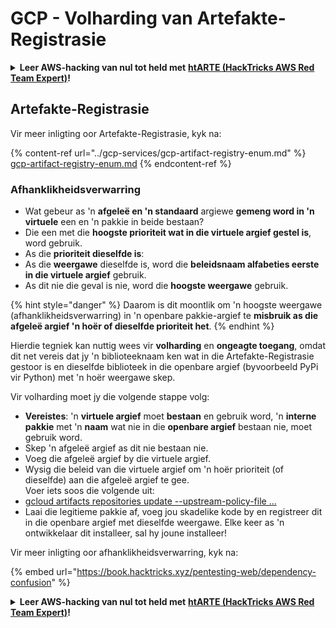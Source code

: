 # GCP - Volharding van Artefakte-Registrasie

<details>

<summary><strong>Leer AWS-hacking van nul tot held met</strong> <a href="https://training.hacktricks.xyz/courses/arte"><strong>htARTE (HackTricks AWS Red Team Expert)</strong></a><strong>!</strong></summary>

Ander maniere om HackTricks te ondersteun:

* As jy wil sien dat jou **maatskappy geadverteer word in HackTricks** of **HackTricks aflaai in PDF-formaat**, kyk na die [**SUBSKRIPSIEPLANNE**](https://github.com/sponsors/carlospolop)!
* Kry die [**amptelike PEASS & HackTricks-uitrusting**](https://peass.creator-spring.com)
* Ontdek [**Die PEASS Familie**](https://opensea.io/collection/the-peass-family), ons versameling eksklusiewe [**NFT's**](https://opensea.io/collection/the-peass-family)
* **Sluit aan by die** 💬 [**Discord-groep**](https://discord.gg/hRep4RUj7f) of die [**telegram-groep**](https://t.me/peass) of **volg** ons op **Twitter** 🐦 [**@hacktricks_live**](https://twitter.com/hacktricks_live)**.**
* **Deel jou hacktruuks deur PR's in te dien by die** [**HackTricks**](https://github.com/carlospolop/hacktricks) en [**HackTricks Cloud**](https://github.com/carlospolop/hacktricks-cloud) GitHub-opslagplekke.

</details>

## Artefakte-Registrasie

Vir meer inligting oor Artefakte-Registrasie, kyk na:

{% content-ref url="../gcp-services/gcp-artifact-registry-enum.md" %}
[gcp-artifact-registry-enum.md](../gcp-services/gcp-artifact-registry-enum.md)
{% endcontent-ref %}

### Afhanklikheidsverwarring

* Wat gebeur as 'n **afgeleë en 'n standaard** argiewe **gemeng word in 'n virtuele** een en 'n pakkie in beide bestaan?
* Die een met die **hoogste prioriteit wat in die virtuele argief gestel is**, word gebruik.
* As die **prioriteit dieselfde is**:
* As die **weergawe** dieselfde is, word die **beleidsnaam alfabeties eerste in die virtuele argief** gebruik.
* As dit nie die geval is nie, word die **hoogste weergawe** gebruik.

{% hint style="danger" %}
Daarom is dit moontlik om 'n hoogste weergawe (afhanklikheidsverwarring) in 'n openbare pakkie-argief te **misbruik as die afgeleë argief 'n hoër of dieselfde prioriteit het**.
{% endhint %}

Hierdie tegniek kan nuttig wees vir **volharding** en **ongeagte toegang**, omdat dit net vereis dat jy 'n biblioteeknaam ken wat in die Artefakte-Registrasie gestoor is en dieselfde biblioteek in die openbare argief (byvoorbeeld PyPi vir Python) met 'n hoër weergawe skep.

Vir volharding moet jy die volgende stappe volg:

* **Vereistes**: 'n **virtuele argief** moet **bestaan** en gebruik word, 'n **interne pakkie** met 'n **naam** wat nie in die **openbare argief** bestaan nie, moet gebruik word.
* Skep 'n afgeleë argief as dit nie bestaan nie.
* Voeg die afgeleë argief by die virtuele argief.
* Wysig die beleid van die virtuele argief om 'n hoër prioriteit (of dieselfde) aan die afgeleë argief te gee.\
Voer iets soos die volgende uit:
* [gcloud artifacts repositories update --upstream-policy-file ...](https://cloud.google.com/sdk/gcloud/reference/artifacts/repositories/update#--upstream-policy-file)
* Laai die legitieme pakkie af, voeg jou skadelike kode by en registreer dit in die openbare argief met dieselfde weergawe. Elke keer as 'n ontwikkelaar dit installeer, sal hy joune installeer!

Vir meer inligting oor afhanklikheidsverwarring, kyk na:

{% embed url="https://book.hacktricks.xyz/pentesting-web/dependency-confusion" %}

<details>

<summary><strong>Leer AWS-hacking van nul tot held met</strong> <a href="https://training.hacktricks.xyz/courses/arte"><strong>htARTE (HackTricks AWS Red Team Expert)</strong></a><strong>!</strong></summary>

Ander maniere om HackTricks te ondersteun:

* As jy wil sien dat jou **maatskappy geadverteer word in HackTricks** of **HackTricks aflaai in PDF-formaat**, kyk na die [**SUBSKRIPSIEPLANNE**](https://github.com/sponsors/carlospolop)!
* Kry die [**amptelike PEASS & HackTricks-uitrusting**](https://peass.creator-spring.com)
* Ontdek [**Die PEASS Familie**](https://opensea.io/collection/the-peass-family), ons versameling eksklusiewe [**NFT's**](https://opensea.io/collection/the-peass-family)
* **Sluit aan by die** 💬 [**Discord-groep**](https://discord.gg/hRep4RUj7f) of die [**telegram-groep**](https://t.me/peass) of **volg** ons op **Twitter** 🐦 [**@hacktricks_live**](https://twitter.com/hacktricks_live)**.**
* **Deel jou hacktruuks deur PR's in te dien by die** [**HackTricks**](https://github.com/carlospolop/hacktricks) en [**HackTricks Cloud**](https://github.com/carlospolop/hacktricks-cloud) GitHub-opslagplekke.

</details>
